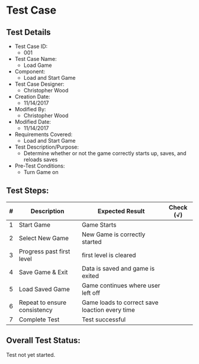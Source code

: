 # Test Case 

## Test Details

* Test Case ID:
  * 001
* Test Case Name:
  * Load Game
* Component: 
  * Load and Start Game
* Test Case Designer:
  * Christopher Wood
* Creation Date:
  * 11/14/2017
* Modified By:
  * Christopher Wood
* Modified Date:
  * 11/14/2017
* Requirements Covered:
  * Load and Start Game
* Test Description/Purpose:
  * Determine whether or not the game correctly starts up, saves, and reloads saves
* Pre-Test Conditions:
  * Turn Game on
## Test Steps: 
| # | Description | Expected Result | Check (√) |
| --- | --- | --- | --- |
| 1 | Start Game | Game Starts |  |			
| 2 | Select New Game | New Game is correctly started | |			
| 3 | Progress past first level | first level is cleared | |			
| 4 | Save Game & Exit | Data is saved and game is exited | |			
| 5 | Load Saved Game | Game continues where user left off | |			
| 6 | Repeat to ensure consistency | Game loads to correct save loaction every time | |			
| 7 | Complete Test | Test successful | |			

## Overall Test Status:

Test not yet started.



